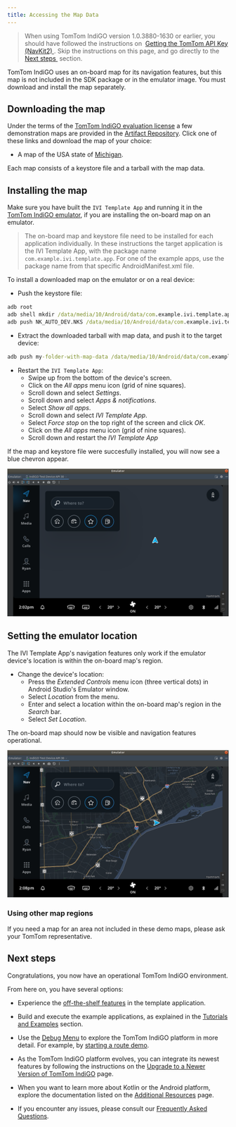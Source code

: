 ```yaml
---
title: Accessing the Map Data
---
```


<Blockquote>
    When using TomTom IndiGO version 1.0.3880-1630 or earlier, you should have followed the
    instructions on&nbsp;
    <a href="/tomtom-indigo/documentation/getting-started/getting-the-tomtom-api-key-navkit2">
        Getting the TomTom API Key (NavKit2)
    </a>
    .
    Skip the instructions on this page, and go directly to the&nbsp;
    <a href="/tomtom-indigo/documentation/getting-started/accessing-the-map-data#next-steps">
        Next steps
    </a>
    &nbsp;section.
</Blockquote>

TomTom IndiGO uses an on-board map for its navigation features, but this map is not included in the
SDK package or in the emulator image. You must download and install the map separately.

## Downloading the map

Under the terms of the
[TomTom IndiGO evaluation license](/tomtom-indigo/documentation/getting-started/introduction)
a few demonstration maps are provided in the
[Artifact Repository](/tomtom-indigo/documentation/getting-started/accessing-the-artifact-repository).
Click one of these links and download the map of your choice:

- A map of the USA state of
  [Michigan](https://repo.tomtom.com/#browse/browse:ivi:com%2Ftomtom%2Findigo%2Ftomtom-indigo-maps/usa-michigan).

Each map consists of a keystore file and a tarball with the map data.


## Installing the map

Make sure you have built the `IVI Template App` and running it in the 
[TomTom IndiGO emulator](/tomtom-indigo/documentation/getting-started/the-tomtom-indigo-emulator#running-the-tomtom-indigo-emulator), 
if you are installing the on-board map on an emulator.

<Blockquote>
  The on-board map and keystore file need to be installed for each application individually. In 
  these instructions the target application is the IVI Template App, with the package 
  name <code>com.example.ivi.template.app</code>. For one of the example apps, use the package name 
  from that specific AndroidManifest.xml file.
</Blockquote>

To install a downloaded map on the emulator or on a real device:

- Push the keystore file:

```cmd
adb root
adb shell mkdir /data/media/10/Android/data/com.example.ivi.template.app/files/keystore
adb push NK_AUTO_DEV.NKS /data/media/10/Android/data/com.example.ivi.template.app/files/keystore
```

- Extract the downloaded tarball with map data, and push it to the target device:

```cmd
adb push my-folder-with-map-data /data/media/10/Android/data/com.example.ivi.template.app/files/map/
```

- Restart the `IVI Template App`:
  - Swipe up from the bottom of the device's screen.
  - Click on the _All apps_ menu icon (grid of nine squares).
  - Scroll down and select _Settings_.
  - Scroll down and select _Apps & notifications_.
  - Select _Show all apps_.
  - Scroll down and select _IVI Template App_.
  - Select _Force stop_ on the top right of the screen and click _OK_.
  - Click on the _All apps_ menu icon (grid of nine squares).
  - Scroll down and restart the _IVI Template App_

If the map and keystore file were succesfully installed, you will now see a blue chevron appear.

![Android Studio - TomTom IndiGO Emulator Chevron](images/emulator_blue_chevron.png)

## Setting the emulator location

The IVI Template App's navigation features only work if the emulator device's location is within
the on-board map's region. 

- Change the device's location:
  - Press the _Extended Controls_ menu icon (three vertical dots) in Android Studio's Emulator window.
  - Select _Location_ from the menu.
  - Enter and select a location within the on-board map's region in the _Search_ bar.
  - Select _Set Location_.

The on-board map should now be visible and navigation features operational.

![Android Studio - TomTom IndiGO Emulator Map Visible](images/emulator_onboard_map_visible.png)


### Using other map regions

If you need a map for an area not included in these demo maps, please ask your TomTom
representative.

## Next steps

Congratulations, you now have an operational TomTom IndiGO environment.

From here on, you have several options:

- Experience the
  [off-the-shelf features](/tomtom-indigo/documentation/platform-overview/example-apps#off-the-shelf-functionality)
  in the template application.

- Build and execute the example applications, as explained in the
  [Tutorials and Examples](/tomtom-indigo/documentation/tutorials-and-examples/overview) section.

- Use the
  [Debug Menu](/tomtom-indigo/documentation/getting-started/the-debug-menu)
  to explore the TomTom IndiGO platform in more detail. For example, by
  [starting a route demo](/tomtom-indigo/documentation/getting-started/frequently-asked-questions-faq#how-do-i-start-a-route-demo).

- As the TomTom IndiGO platform evolves, you can integrate its newest features by following the
  instructions on the
  [Upgrade to a Newer Version of TomTom IndiGO](/tomtom-indigo/documentation/getting-started/upgrade-to-a-newer-version-of-tomtom-indigo)
  page.

- When you want to learn more about Kotlin or the Android platform, explore the documentation listed
  on the
  [Additional Resources](/tomtom-indigo/documentation/getting-started/additional-resources)
  page.

- If you encounter any issues, please consult our
  [Frequently Asked Questions](/tomtom-indigo/documentation/getting-started/frequently-asked-questions-faq).
